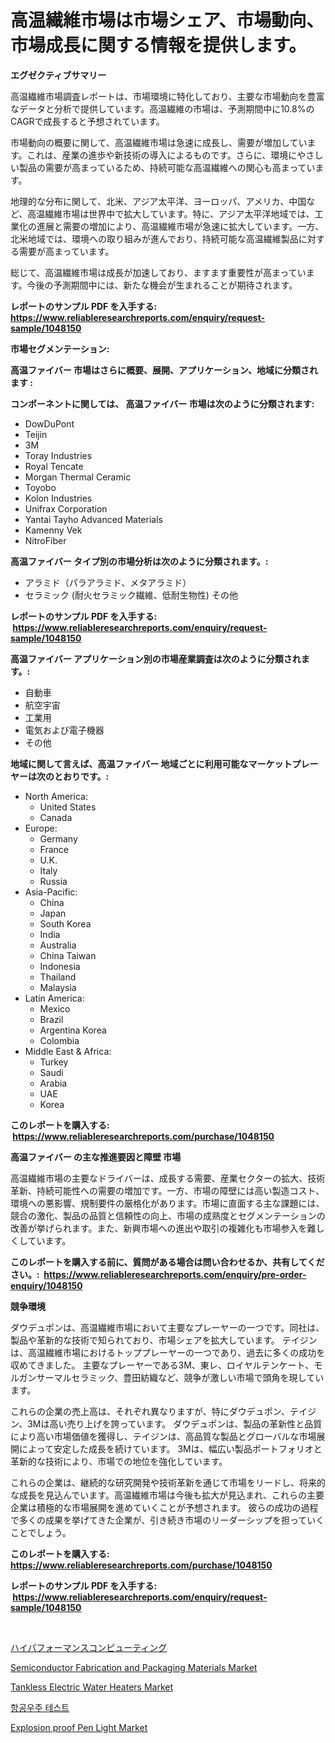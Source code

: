 <p><h1>高温繊維市場は市場シェア、市場動向、市場成長に関する情報を提供します。</h1></p><p><strong>エグゼクティブサマリー</strong></p>
<p><p>高温繊維市場調査レポートは、市場環境に特化しており、主要な市場動向を豊富なデータと分析で提供しています。高温繊維の市場は、予測期間中に10.8%のCAGRで成長すると予想されています。</p><p>市場動向の概要に関して、高温繊維市場は急速に成長し、需要が増加しています。これは、産業の進歩や新技術の導入によるものです。さらに、環境にやさしい製品の需要が高まっているため、持続可能な高温繊維への関心も高まっています。</p><p>地理的な分布に関して、北米、アジア太平洋、ヨーロッパ、アメリカ、中国など、高温繊維市場は世界中で拡大しています。特に、アジア太平洋地域では、工業化の進展と需要の増加により、高温繊維市場が急速に拡大しています。一方、北米地域では、環境への取り組みが進んでおり、持続可能な高温繊維製品に対する需要が高まっています。</p><p>総じて、高温繊維市場は成長が加速しており、ますます重要性が高まっています。今後の予測期間中には、新たな機会が生まれることが期待されます。</p></p>
<p><strong>レポートのサンプル PDF を入手する: <a href="https://www.reliableresearchreports.com/enquiry/request-sample/1048150">https://www.reliableresearchreports.com/enquiry/request-sample/1048150</a></strong></p>
<p><strong>市場セグメンテーション:</strong></p>
<p><strong> 高温ファイバー 市場はさらに概要、展開、アプリケーション、地域に分類されます :</strong></p>
<p><strong>コンポーネントに関しては、 高温ファイバー 市場は次のように分類されます: &nbsp;</strong></p>
<p><ul><li>DowDuPont</li><li>Teijin</li><li>3M</li><li>Toray Industries</li><li>Royal Tencate</li><li>Morgan Thermal Ceramic</li><li>Toyobo</li><li>Kolon Industries</li><li>Unifrax Corporation</li><li>Yantai Tayho Advanced Materials</li><li>Kamenny Vek</li><li>NitroFiber</li></ul></p>
<p><strong> 高温ファイバー タイプ別の市場分析は次のように分類されます。:</strong></p>
<p><ul><li>アラミド（パラアラミド、メタアラミド）</li><li>セラミック (耐火セラミック繊維、低耐生物性) その他</li></ul></p>
<p><strong>レポートのサンプル PDF を入手する: &nbsp;<a href="https://www.reliableresearchreports.com/enquiry/request-sample/1048150">https://www.reliableresearchreports.com/enquiry/request-sample/1048150</a></strong></p>
<p><strong> 高温ファイバー アプリケーション別の市場産業調査は次のように分類されます。:</strong></p>
<p><ul><li>自動車</li><li>航空宇宙</li><li>工業用</li><li>電気および電子機器</li><li>その他</li></ul></p>
<p><strong>地域に関して言えば、高温ファイバー 地域ごとに利用可能なマーケットプレーヤーは次のとおりです。:</strong></p>
<p><ul>
    <li>
        North America:
        <ul>
            <li>United States</li>
            <li>Canada</li>
        </ul>
    </li>
    <li>
        Europe:
        <ul>
            <li>Germany</li>
            <li>France</li>
            <li>U.K.</li>
            <li>Italy</li>
            <li>Russia</li>
        </ul>
    </li>
    <li>
        Asia-Pacific:
        <ul>
            <li>China</li>
            <li>Japan</li>
            <li>South Korea</li>
            <li>India</li>
            <li>Australia</li>
            <li>China Taiwan</li>
            <li>Indonesia</li>
            <li>Thailand</li>
            <li>Malaysia</li>
        </ul>
    </li>
    <li>
        Latin America:
        <ul>
            <li>Mexico</li>
            <li>Brazil</li>
            <li>Argentina Korea</li>
            <li>Colombia</li>
        </ul>
    </li>
    <li>
        Middle East & Africa:
        <ul>
            <li>Turkey</li>
            <li>Saudi</li>
            <li>Arabia</li>
            <li>UAE</li>
            <li>Korea</li>
        </ul>
    </li>
    </ul></p>
<p><strong>このレポートを購入する: &nbsp;<a href="https://www.reliableresearchreports.com/purchase/1048150">https://www.reliableresearchreports.com/purchase/1048150</a></strong></p>
<p><strong>高温ファイバー の主な推進要因と障壁 市場</strong></p>
<p><p>高温繊維市場の主要なドライバーは、成長する需要、産業セクターの拡大、技術革新、持続可能性への需要の増加です。一方、市場の障壁には高い製造コスト、環境への悪影響、規制要件の厳格化があります。市場に直面する主な課題には、競合の激化、製品の品質と信頼性の向上、市場の成熟度とセグメンテーションの改善が挙げられます。また、新興市場への進出や取引の複雑化も市場参入を難しくしています。</p></p>
<p><strong>このレポートを購入する前に、質問がある場合は問い合わせるか、共有してください。:&nbsp; <a href="https://www.reliableresearchreports.com/enquiry/pre-order-enquiry/1048150">https://www.reliableresearchreports.com/enquiry/pre-order-enquiry/1048150</a></strong></p>
<p><strong>競争環境</strong></p>
<p><p>ダウデュポンは、高温繊維市場において主要なプレーヤーの一つです。同社は、製品や革新的な技術で知られており、市場シェアを拡大しています。 テイジンは、高温繊維市場におけるトッププレーヤーの一つであり、過去に多くの成功を収めてきました。 主要なプレーヤーである3M、東レ、ロイヤルテンケート、モルガンサーマルセラミック、豊田紡織など、競争が激しい市場で頭角を現しています。</p><p>これらの企業の売上高は、それぞれ異なりますが、特にダウデュポン、テイジン、3Mは高い売り上げを誇っています。 ダウデュポンは、製品の革新性と品質により高い市場価値を獲得し、テイジンは、高品質な製品とグローバルな市場展開によって安定した成長を続けています。 3Mは、幅広い製品ポートフォリオと革新的な技術により、市場での地位を強化しています。</p><p>これらの企業は、継続的な研究開発や技術革新を通じて市場をリードし、将来的な成長を見込んでいます。高温繊維市場は今後も拡大が見込まれ、これらの主要企業は積極的な市場展開を進めていくことが予想されます。 彼らの成功の過程で多くの成果を挙げてきた企業が、引き続き市場のリーダーシップを担っていくことでしょう。</p></p>
<p><strong>このレポートを購入する: &nbsp; <a href="https://www.reliableresearchreports.com/purchase/1048150">https://www.reliableresearchreports.com/purchase/1048150</a></strong></p>
<p><strong>レポートのサンプル PDF を入手する: &nbsp;<a href="https://www.reliableresearchreports.com/enquiry/request-sample/1048150">https://www.reliableresearchreports.com/enquiry/request-sample/1048150</a></strong><strong></strong></p>
<p>&nbsp;</p>
<p><p><a href="https://github.com/ppmazlotr77499/Market-Research-Report-List-1/blob/main/7788400186547.md">ハイパフォーマンスコンピューティング</a></p><p><a href="https://view.publitas.com/reportprime-1/semiconductor-fabrication-and-packaging-materials-market-size-and-growth-market-segmentation-regional-and-country-breakdowns-and-market-trends-for-period-from-2024-2031/">Semiconductor Fabrication and Packaging Materials Market</a></p><p><a href="https://issuu.com/reportprime-2/docs/tankless-electric-water-heaters-market-size-2030.p">Tankless Electric Water Heaters Market</a></p><p><a href="https://github.com/idcefvhkdut6/Market-Research-Report-List-1/blob/main/3402089186512.md">항공우주 테스트</a></p><p><a href="https://github.com/lylyparadise/Market-Research-Report-List-2/blob/main/explosion-proof-pen-light-market.md">Explosion proof Pen Light Market</a></p></p>
